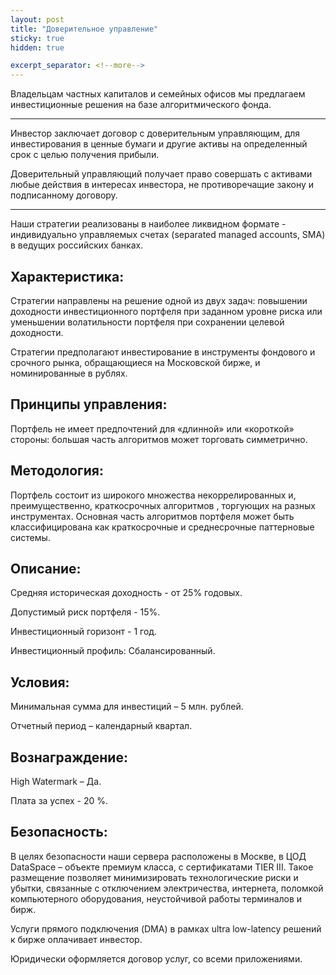 ```yaml
---
layout: post
title: "Доверительное управление"
sticky: true
hidden: true

excerpt_separator: <!--more-->
---
```


Владельцам частных капиталов и семейных офисов мы предлагаем инвестиционные решения на
базе алгоритмического фонда.

<!--more-->

----------


Инвестор заключает договор с доверительным управляющим, для инвестирования в ценные бумаги и другие активы на определенный срок с целью получения прибыли.

Доверительный управляющий получает право совершать с активами любые действия в интересах инвестора, не противоречащие закону и подписанному договору.


----------

Наши стратегии реализованы в наиболее ликвидном формате - индивидуально управляемых счетах
(separated managed accounts, SMA) в ведущих российских банках.

Характеристика:
----------
Стратегии направлены на решение одной из двух задач: повышении доходности инвестиционного портфеля при
заданном уровне риска или уменьшении волатильности портфеля при сохранении целевой доходности.

Стратегии предполагают инвестирование в инструменты фондового и срочного рынка, обращающиеся на Московской
бирже, и номинированные в рублях.


Принципы управления:
----------
Портфель не имеет предпочтений для «длинной» или «короткой» стороны: большая часть алгоритмов может торговать
симметрично. 


Методология:
----------
Портфель состоит из широкого множества некоррелированных и, преимущественно, краткосрочных алгоритмов ,
торгующих на разных инструментах. Основная часть алгоритмов портфеля может быть классифицирована как
краткосрочные и среднесрочные паттерновые системы.

Описание:
----------
Средняя историческая доходность - от 25% годовых. 

Допустимый риск портфеля - 15%.

Инвестиционный горизонт - 1 год.

Инвестиционный профиль: Сбалансированный.

Условия:
----------
Минимальная сумма для инвестиций – 5 млн. рублей. 

Отчетный период – календарный квартал.

Вознаграждение:
----------
High Watermark – Да.

Плата за успех - 20 %.

Безопасность:
----------
В целях безопасности наши сервера расположены в Москве, в ЦОД DataSpace – объекте премиум класса, с
сертификатами TIER III. Такое размещение позволяет минимизировать технологические риски и убытки, связанные с
отключением электричества, интернета, поломкой компьютерного оборудования, неустойчивой работы терминалов и
бирж.

Услуги прямого подключения (DMA) в рамках ultra low-latency решений к бирже оплачивает инвестор.

Юридически оформляется договор услуг, со всеми приложениями.



